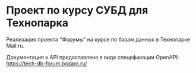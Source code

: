 # Проект по курсу СУБД для Технопарка
Реализация проекта "Форумы" на курсе по базам данных в Технопарке Mail.ru.

Документация к API предоставлена в виде спецификации OpenAPI: https://tech-db-forum.bozaro.ru/